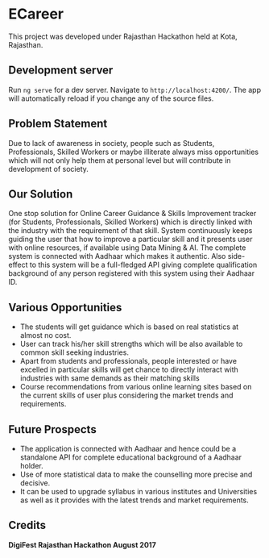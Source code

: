 # ECareer

This project was developed under Rajasthan Hackathon held at Kota, Rajasthan.

## Development server

Run `ng serve` for a dev server. Navigate to `http://localhost:4200/`. The app will automatically reload if you change any of the source files.

## Problem Statement

Due to lack of awareness in society, people such as Students, Professionals, Skilled Workers or maybe illiterate always miss opportunities which will not only help them at personal level but will contribute in development of society.

## Our Solution

One stop solution for Online Career Guidance & Skills Improvement tracker (for Students, Professionals, Skilled Workers) which is directly linked with the industry with the requirement of that skill. System continuously keeps guiding the user that how to improve a particular skill and it presents user with online resources, if available using Data Mining & AI. The complete system is connected with Aadhaar which makes it authentic. Also side-effect to this system will be a full-fledged API giving complete qualification background of any person registered with this system using their Aadhaar ID.

## Various Opportunities
* The students will get guidance which is based on real statistics at almost no cost.
* User can track his/her skill strengths which will be also available to common skill seeking industries.
* Apart from students and professionals, people interested or have excelled in particular skills will get chance to directly interact with industries with same demands as their matching skills
* Course recommendations from various online learning sites based on the current skills of user plus considering the market trends and requirements.

## Future Prospects
* The application is connected with Aadhaar and hence could be a standalone API for complete educational background of a Aadhaar holder.
* Use of more statistical data to make the counselling more precise and decisive.
* It can be used to upgrade syllabus in various institutes and Universities as well as it provides with the latest trends and market requirements.

## Credits
**DigiFest Rajasthan Hackathon August 2017**
